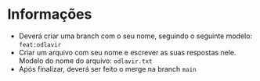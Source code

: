 # Informações

- Deverá criar uma branch com o seu nome, seguindo o seguinte modelo: `feat:odlavir`
- Criar um arquivo com seu nome e escrever as suas respostas nele. Modelo do nome do arquivo: `odlavir.txt`
- Após finalizar, deverá ser feito o merge na branch `main`
